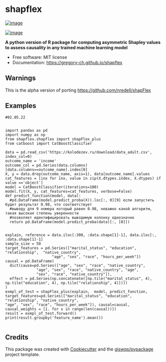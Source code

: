 # shapflex


[![image](https://img.shields.io/pypi/v/shapflex.svg)](https://pypi.python.org/pypi/shapflex)

[![image](https://img.shields.io/conda/vn/conda-forge/shapflex.svg)](https://anaconda.org/conda-forge/shapflex)


**A python version of R package for computing asymmetric Shapley values to assess causality in any trained machine learning model**


-   Free software: MIT license
-   Documentation: https://gregory-ch.github.io/shapflex
 
## Warnings 

This is the alpha version of porting https://github.com/nredell/shapFlex
 
## Examples

```
#02.05.22


import pandas as pd
import numpy as np
from shapflex.shapflex import shapFlex_plus
from catboost import CatBoostClassifier 

data = pd.read_csv('https://kolodezev.ru/download/data_adult.csv', index_col=0)
outcome_name = 'income'
outcome_col = pd.Series(data.columns)[data.columns==outcome_name].index[0]
X, y = data.drop(outcome_name, axis=1), data[outcome_name].values
cat_features = [inx for inx, value in zip(X.dtypes.index, X.dtypes) if value =='object']
model = CatBoostClassifier(iterations=100)
model.fit(X, y, cat_features=cat_features, verbose=False)
def predict_function(model, data):
  #pd.DataFrame(model.predict_proba(X)).loc[:, 0][9] если запустить будет результат 0.98, что соответствует
  #выводу для 9 номера который равен 0.98, неважно какой алгоритм, такая высокая степень уверенности
  #позволяет идентифицировать выводимую колонку однозначно
  return pd.DataFrame(model.predict_proba(data)[:, [0]])


explain, reference = data.iloc[:300, :data.shape[1]-1], data.iloc[:, :data.shape[1]-1]
sample_size = 50
target_features = pd.Series(["marital_status", "education", "relationship",  "native_country",
                     "age", "sex", "race", "hours_per_week"])
causal = pd.DataFrame(
  dict(cause=pd.Series(["age", "sex", "race", "native_country",
              "age", "sex", "race", "native_country", "age",
              "sex", "race", "native_country"]),
  effect = pd.Series(np.concatenate([np.tile("marital_status", 4), np.tile("education", 4), np.tile("relationship", 4)])))
)
exmpl_of_test = shapFlex_plus(explain,  model, predict_function, target_features=pd.Series(["marital_status", "education", "relationship", "native_country",
"age", "sex", "race", "hours_per_week"]), causal=causal, causal_weights = [1. for x in range(len(causal))])
result = exmpl_of_test.forward()
print(result.groupby('feature_name').mean())


```


## Credits

This package was created with [Cookiecutter](https://github.com/cookiecutter/cookiecutter) and the [giswqs/pypackage](https://github.com/giswqs/pypackage) project template.
